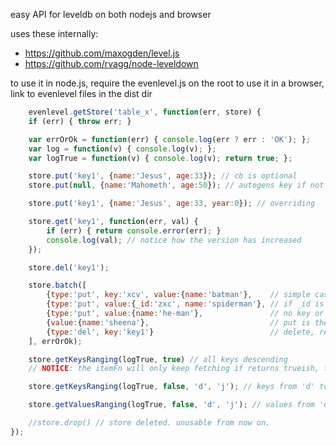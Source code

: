 easy API for leveldb on both nodejs and browser

uses these internally:

* https://github.com/maxogden/level.js
* https://github.com/rvagg/node-leveldown


to use it in node.js, require the evenlevel.js on the root
to use it in a browser, link to evenlevel files in the dist dir



```javascript
	evenlevel.getStore('table_x', function(err, store) {
	if (err) { throw err; }

	var errOrOk = function(err) { console.log(err ? err : 'OK'); };
	var log = function(v) { console.log(v); };
	var logTrue = function(v) { console.log(v); return true; };

	store.put('key1', {name:'Jesus', age:33}); // cb is optional
	store.put(null, {name:'Mahometh', age:50}); // autogens key if not provided

	store.put('key1', {name:'Jesus', age:33, year:0}); // overriding

	store.get('key1', function(err, val) {
		if (err) { return console.error(err); }
		console.log(val); // notice how the version has increased
	});

	store.del('key1');

	store.batch([
		{type:'put', key:'xcv', value:{name:'batman'},    // simple case: everything specified in put
		{type:'put', value:{_id:'zxc', name:'spiderman'}, // if _id is set, it is used
		{type:'put', value:{name:'he-man'},               // no key or _id, autogen
		{value:{name:'sheena'},                           // put is the default op
		{type:'del', key:'key1'}                          // delete, requires key and only key.
	], errOrOk);

	store.getKeysRanging(logTrue, true) // all keys descending
	// NOTICE: the itemFn will only keep fetching if returns trueish, therefore the logTrue usage.

	store.getKeysRanging(logTrue, false, 'd', 'j'); // keys from 'd' to 'j' ascending

	store.getValuesRanging(logTrue, false, 'd', 'j'); // values from 'd' to 'j' ascending

	//store.drop() // store deleted. unusable from now on.
});
```
